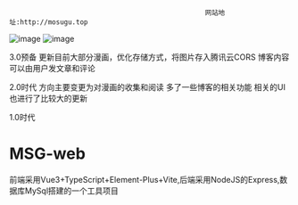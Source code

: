                                                      网站地址:http://mosugu.top
![image](https://user-images.githubusercontent.com/80936924/228783642-ab4a06a2-30a0-4ab4-aec1-3960adf5b1e0.png)
![image](https://user-images.githubusercontent.com/80936924/228783942-2a2db38c-0e6e-471c-bbff-c86adb652555.png)


3.0预备
更新目前大部分漫画，优化存储方式，将图片存入腾讯云CORS
博客内容可以由用户发文章和评论


2.0时代
方向主要变更为对漫画的收集和阅读
多了一些博客的相关功能
相关的UI也进行了比较大的更新





1.0时代
# MSG-web
前端采用Vue3+TypeScript+Element-Plus+Vite,后端采用NodeJS的Express,数据库MySql搭建的一个工具项目
